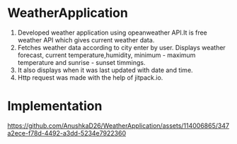 # WeatherApplication

1. Developed weather application using opeanweather API.It is free weather API which gives current weather data.
2. Fetches weather data according to city enter by user. Displays weather forecast, current temperature,humidity, minimum - maximum temperature and sunrise - sunset timmings.
3. It also displays when it was last updated with date and time.
4. Http request was made with the help of jitpack.io.

# Implementation

   




https://github.com/AnushkaD26/WeatherApplication/assets/114006865/347a2ece-f78d-4492-a3dd-5234e7922360

